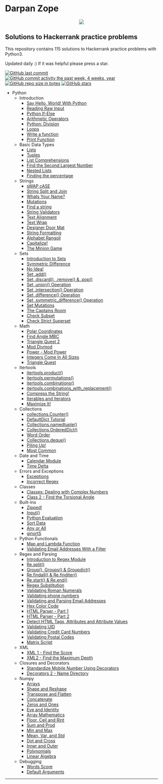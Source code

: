 # Darpan Zope

<p align="center"><a href="https://www.hackerrank.com/darpanzope"><img src="https://i0.wp.com/gradsingames.com/wp-content/uploads/2016/05/856771_668224053197841_1943699009_o.png" ></a></p>


## Solutions to Hackerrank practice problems
This repository contains 115 solutions to Hackerrank practice problems with Python3.

Updated daily :) If it was helpful please press a star.

[![GitHub last commit](https://img.shields.io/github/last-commit/darpanzope/Hackerrank-Solutions.svg)](https://github.com/darpanzope/Hackerrank-Solutions) 
[![GitHub commit activity the past week, 4 weeks, year](https://img.shields.io/github/commit-activity/y/darpanzope/Hackerrank-Solutions.svg)](https://github.com/darpanzope/Hackerrank-Solutions)
[![GitHub repo size in bytes](https://img.shields.io/github/repo-size/darpanzope/Hackerrank-Solutions.svg)](https://github.com/darpanzope/Hackerrank-Solutions) 
[![GitHub stars](https://img.shields.io/github/stars/darpanzope/Hackerrank-Solutions.svg)](https://github.com/darpanzope/Hackerrank-Solutions)

- Python
   - Introduction
	   - [Say Hello, World! With Python](Introduction/SayHelloWorldWithPython.py)
	   - [Reading Raw Input](Introduction/ReadingRawInput.py)
	   - [Python If-Else](Introduction/PythonIfElse.py)
	   - [Arithmetic Operators](Introduction/ArithmeticOperators.py)
	   - [Python: Division](Introduction/PythonDivision.py)
	   - [Loops](Introduction/Loops.py)
	   - [Write a function](Introduction/Writeafunction.py)
	   - [Print Function](Introduction/PrintFunction.py)
   - Basic Data Types
	   - [Lists](BasicDataTypes/Lists.py)
	   - [Tuples](BasicDataTypes/Tuples.py)
	   - [List Comprehensions](BasicDataTypes/ListComprehensions.py)
	   - [Find the Second Largest Number](BasicDataTypes/FindtheSecondLargestNumber.py)
	   - [Nested Lists](BasicDataTypes/NestedLists.py)
	   - [Finding the percentage](BasicDataTypes/Findingthepercentage.py)
   - Strings
	   - [sWAP cASE](Strings/sWAPcASE.py)
	   - [String Split and Join](Strings/StringSplitandJoin.py)
	   - [Whats Your Name?](Strings/WhatsYourName.py)
	   - [Mutations](Strings/Mutations.py)
	   - [Find a string](Strings/Findastring.py)
	   - [String Validators](Strings/StringValidators.py)
	   - [Text Alignment](Strings/TextAlignment.py)
	   - [Text Wrap](Strings/TextWrap.py)
	   - [Designer Door Mat](Strings/DesignerDoorMat.py)
	   - [String Formatting](Strings/StringFormatting.py)
	   - [Alphabet Rangoli](Strings/AlphabetRangoli.py)
	   - [Capitalize!](Strings/Capitalize.py)
	   - [The Minion Game](Strings/TheMinionGame.py)
   - Sets
	   - [Introduction to Sets](Sets/IntroductiontoSets.py)
	   - [Symmetric Difference](Sets/SymmetricDifference.py)
	   - [No Idea!](Sets/NoIdea.py)
	   - [Set .add()](Sets/Setadd.py)
	   - [Set .discard(), .remove() &amp; .pop()](Sets/Setdiscardremoveamppop.py)
	   - [Set .union() Operation](Sets/SetunionOperation.py)
	   - [Set .intersection() Operation](Sets/SetintersectionOperation.py)
	   - [Set .difference() Operation](Sets/SetdifferenceOperation.py)
	   - [Set .symmetric_difference() Operation](Sets/Setsymmetric_differenceOperation.py)
	   - [Set Mutations](Sets/SetMutations.py)
	   - [The Captains Room](Sets/TheCaptainsRoom.py)
	   - [Check Subset](Sets/CheckSubset.py)
	   - [Check Strict Superset](Sets/CheckStrictSuperset.py)
   - Math
	   - [Polar Coordinates](Math/PolarCoordinates.py)
	   - [Find Angle MBC](Math/FindAngleMBC.py)
	   - [Triangle Quest 2](Math/TriangleQuest2.py)
	   - [Mod Divmod](Math/ModDivmod.py)
	   - [Power - Mod Power](Math/PowerModPower.py)
	   - [Integers Come In All Sizes](Math/IntegersComeInAllSizes.py)
	   - [Triangle Quest](Math/TriangleQuest.py)
   - Itertools
	   - [itertools.product()](Itertools/itertoolsproduct.py)
	   - [itertools.permutations()](Itertools/itertoolspermutations.py)
	   - [itertools.combinations()](Itertools/itertoolscombinations.py)
	   - [itertools.combinations_with_replacement()](Itertools/itertoolscombinations_with_replacement.py)
	   - [Compress the String!](Itertools/CompresstheString.py)
	   - [Iterables and Iterators](Itertools/IterablesandIterators.py)
	   - [Maximize It!](Itertools/MaximizeIt.py)
   - Collections
	   - [collections.Counter()](Collections/collectionsCounter.py)
	   - [DefaultDict Tutorial](Collections/DefaultDictTutorial.py)
	   - [Collections.namedtuple()](Collections/Collectionsnamedtuple.py)
	   - [Collections.OrderedDict()](Collections/CollectionsOrderedDict.py)
	   - [Word Order](Collections/WordOrder.py)
	   - [Collections.deque()](Collections/Collectionsdeque.py)
	   - [Piling Up!](Collections/PilingUp.py)
	   - [Most Common](Collections/MostCommon.py)
   - Date and Time
	   - [Calendar Module](DateandTime/CalendarModule.py)
	   - [Time Delta](DateandTime/TimeDelta.py)
   - Errors and Exceptions
	   - [Exceptions](ErrorsandExceptions/Exceptions.py)
	   - [Incorrect Regex](ErrorsandExceptions/IncorrectRegex.py)
   - Classes
	   - [Classes: Dealing with Complex Numbers](Classes/ClassesDealingwithComplexNumbers.py)
	   - [Class 2 - Find the Torsional Angle](Classes/Class2FindtheTorsionalAngle.py)
   - Built-Ins
	   - [Zipped!](BuiltIns/Zipped.py)
	   - [Input()](BuiltIns/Input.py)
	   - [Python Evaluation](BuiltIns/PythonEvaluation.py)
	   - [Sort Data](BuiltIns/SortData.py)
	   - [Any or All](BuiltIns/AnyorAll.py)
	   - [ginortS](BuiltIns/ginortS.py)
   - Python Functionals
	   - [Map and Lambda Function](PythonFunctionals/MapandLambdaFunction.py)
	   - [Validating Email Addresses With a Filter](PythonFunctionals/ValidatingEmailAddressesWithaFilter.py)
   - Regex and Parsing
	   - [Introduction to Regex Module](RegexandParsing/IntroductiontoRegexModule.py)
	   - [Re.split()](RegexandParsing/Resplit.py)
	   - [Group(), Groups() &amp; Groupdict()](RegexandParsing/GroupGroupsampGroupdict.py)
	   - [Re.findall() &amp; Re.finditer()](RegexandParsing/RefindallampRefinditer.py)
	   - [Re.start() &amp; Re.end()](RegexandParsing/RestartampReend.py)
	   - [Regex Substitution](RegexandParsing/RegexSubstitution.py)
	   - [Validating Roman Numerals](RegexandParsing/ValidatingRomanNumerals.py)
	   - [Validating phone numbers](RegexandParsing/Validatingphonenumbers.py)
	   - [Validating and Parsing Email Addresses](RegexandParsing/ValidatingandParsingEmailAddresses.py)
	   - [Hex Color Code](RegexandParsing/HexColorCode.py)
	   - [HTML Parser - Part 1](RegexandParsing/HTMLParserPart1.py)
	   - [HTML Parser - Part 2](RegexandParsing/HTMLParserPart2.py)
	   - [Detect HTML Tags, Attributes and Attribute Values](RegexandParsing/DetectHTMLTagsAttributesandAttributeValues.py)
	   - [Validating UID](RegexandParsing/ValidatingUID.py)
	   - [Validating Credit Card Numbers](RegexandParsing/ValidatingCreditCardNumbers.py)
	   - [Validating Postal Codes](RegexandParsing/ValidatingPostalCodes.py)
	   - [Matrix Script](RegexandParsing/MatrixScript.py)
   - XML
	   - [XML 1 - Find the Score](XML/XML1FindtheScore.py)
	   - [XML2 - Find the Maximum Depth](XML/XML2FindtheMaximumDepth.py)
   - Closures and Decorators
	   - [Standardize Mobile Number Using Decorators](ClosuresandDecorators/StandardizeMobileNumberUsingDecorators.py)
	   - [Decorators 2 - Name Directory](ClosuresandDecorators/Decorators2NameDirectory.py)
   - Numpy
	   - [Arrays](Numpy/Arrays.py)
	   - [Shape and Reshape](Numpy/ShapeandReshape.py)
	   - [Transpose and Flatten](Numpy/TransposeandFlatten.py)
	   - [Concatenate](Numpy/Concatenate.py)
	   - [Zeros and Ones](Numpy/ZerosandOnes.py)
	   - [Eye and Identity](Numpy/EyeandIdentity.py)
	   - [Array Mathematics](Numpy/ArrayMathematics.py)
	   - [Floor, Ceil and Rint](Numpy/FloorCeilandRint.py)
	   - [Sum and Prod](Numpy/SumandProd.py)
	   - [Min and Max](Numpy/MinandMax.py)
	   - [Mean, Var, and Std](Numpy/MeanVarandStd.py)
	   - [Dot and Cross](Numpy/DotandCross.py)
	   - [Inner and Outer](Numpy/InnerandOuter.py)
	   - [Polynomials](Numpy/Polynomials.py)
	   - [Linear Algebra](Numpy/LinearAlgebra.py)
   - Debugging
	   - [Words Score](Debugging/WordsScore.py)
	   - [Default Arguments](Debugging/DefaultArguments.py)

<hr>
